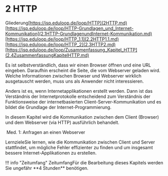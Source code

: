 # 2 HTTP



Gliederung[https://isp.eduloop.de/loop/HTTP](2HTTP.md)[https://isp.eduloop.de/loop/HTTP-Grundlagen_und_Internet-Kommunikation](2.1HTTP-GrundlagenundInternet-Kommunikation.md)[https://isp.eduloop.de/loop/HTTP_1.1](2.2HTTP1.1.md)[https://isp.eduloop.de/loop/HTTP_2](2.3HTTP2.md)[https://isp.eduloop.de/loop/Zusammenfassung_Kapitel_HTTP](2.4ZusammenfassungKapitelHTTP.md)
  

Es ist selbstverständlich, dass wir einen Browser öffnen und eine URL 
eingeben. Daraufhin erscheint die Seite, die vom Webserver geladen wird.
 Welche Informationen zwischen Browser und Webserver wirklich 
ausgetauscht werden, muss uns als Anwender nicht interessieren.


Anders ist es, wenn Internetapplikationen erstellt werden. Dann 
ist das Verständnis der Internetprotokolle entscheidend zum Verständnis 
der Funktionsweise der internetbasierten Client-Server-Kommunikation und
 es bildet die Grundlage der Internet-Programmierung.


In diesem Kapitel wird die Kommunikation zwischen dem Client (Browser) und dem Webserver (via HTTP) ausführlich behandelt.








 Med. 1: Anfragen an einen Webserver
  





LernzieleSie
 lernen, wie die Kommunikation zwischen Client und Server stattfindet, 
um mögliche Fehler effizienter zu finden und um insgesamt bessere 
Internet-Applikationen zu erstellen.



  




!!! info "Zeitumfang"
 ZeitumfangFür die Bearbeitung dieses Kapitels werden Sie ungefähr \*\*4 Stunden\*\* benötigen.